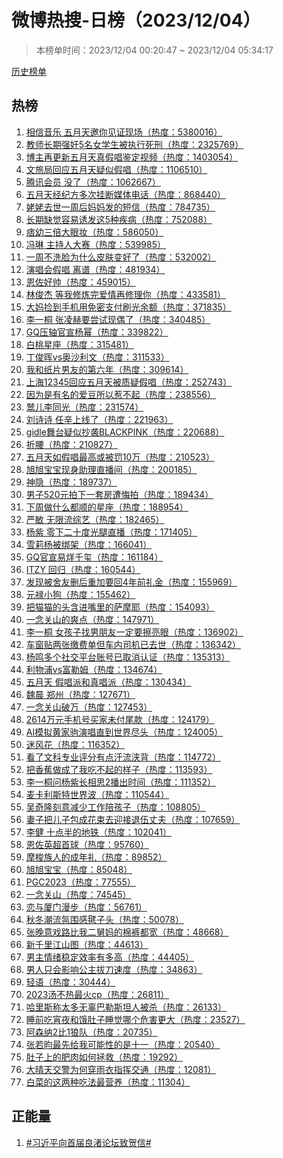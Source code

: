 <h1>
微博热搜-日榜（2023/12/04）
</h1>
<blockquote>
<p>
本榜单时间：2023/12/04 00:20:47 ~ 2023/12/04 05:34:17
</p>
</blockquote>
<p>
<a href="https://github.com/daifee/weibo-hot-search/tree/main/archives/daily">历史榜单</a>
</p>
<h2>
热榜
</h2>
<ol>

<li>
<a href="https://s.weibo.com/weibo?q=%23%E7%9B%B8%E4%BF%A1%E9%9F%B3%E4%B9%90%20%E4%BA%94%E6%9C%88%E5%A4%A9%E9%82%80%E4%BD%A0%E8%A7%81%E8%AF%81%E7%8E%B0%E5%9C%BA%23" target="weibo">
相信音乐 五月天邀你见证现场（热度：5380016）
</a>
</li>

<li>
<a href="https://s.weibo.com/weibo?q=%23%E6%95%99%E5%B8%88%E9%95%BF%E6%9C%9F%E5%BC%BA%E5%A5%B85%E5%90%8D%E5%A5%B3%E5%AD%A6%E7%94%9F%E8%A2%AB%E6%89%A7%E8%A1%8C%E6%AD%BB%E5%88%91%23" target="weibo">
教师长期强奸5名女学生被执行死刑（热度：2325769）
</a>
</li>

<li>
<a href="https://s.weibo.com/weibo?q=%23%E5%8D%9A%E4%B8%BB%E5%86%8D%E6%9B%B4%E6%96%B0%E4%BA%94%E6%9C%88%E5%A4%A9%E7%9C%9F%E5%81%87%E5%94%B1%E9%89%B4%E5%AE%9A%E8%A7%86%E9%A2%91%23" target="weibo">
博主再更新五月天真假唱鉴定视频（热度：1403054）
</a>
</li>

<li>
<a href="https://s.weibo.com/weibo?q=%23%E6%96%87%E6%97%85%E5%B1%80%E5%9B%9E%E5%BA%94%E4%BA%94%E6%9C%88%E5%A4%A9%E7%96%91%E4%BC%BC%E5%81%87%E5%94%B1%23" target="weibo">
文旅局回应五月天疑似假唱（热度：1106510）
</a>
</li>

<li>
<a href="https://s.weibo.com/weibo?q=%23%E8%85%BE%E8%AE%AF%E4%BC%9A%E5%91%98%20%E6%B2%A1%E4%BA%86%23" target="weibo">
腾讯会员 没了（热度：1062667）
</a>
</li>

<li>
<a href="https://s.weibo.com/weibo?q=%23%E4%BA%94%E6%9C%88%E5%A4%A9%E7%BB%8F%E7%BA%AA%E6%96%B9%E5%A4%9A%E6%AC%A1%E6%8C%82%E6%96%AD%E5%AA%92%E4%BD%93%E7%94%B5%E8%AF%9D%23" target="weibo">
五月天经纪方多次挂断媒体电话（热度：868440）
</a>
</li>

<li>
<a href="https://s.weibo.com/weibo?q=%23%E5%A7%A5%E5%A7%A5%E5%8E%BB%E4%B8%96%E4%B8%80%E5%91%A8%E5%90%8E%E5%A6%88%E5%A6%88%E5%8F%91%E7%9A%84%E7%9F%AD%E4%BF%A1%23" target="weibo">
姥姥去世一周后妈妈发的短信（热度：784735）
</a>
</li>

<li>
<a href="https://s.weibo.com/weibo?q=%23%E9%95%BF%E6%9C%9F%E7%BC%BA%E8%A7%89%E5%AE%B9%E6%98%93%E8%AF%B1%E5%8F%91%E8%BF%995%E7%A7%8D%E7%96%BE%E7%97%85%23" target="weibo">
长期缺觉容易诱发这5种疾病（热度：752088）
</a>
</li>

<li>
<a href="https://s.weibo.com/weibo?q=%23%E7%97%9E%E5%B9%BC%E4%B8%89%E5%80%8D%E5%A4%A7%E7%9C%BC%E5%A6%86%23" target="weibo">
痞幼三倍大眼妆（热度：586050）
</a>
</li>

<li>
<a href="https://s.weibo.com/weibo?q=%23%E5%86%AF%E7%90%B3%20%E4%B8%BB%E6%8C%81%E4%BA%BA%E5%A4%A7%E8%B5%9B%23" target="weibo">
冯琳 主持人大赛（热度：539985）
</a>
</li>

<li>
<a href="https://s.weibo.com/weibo?q=%23%E4%B8%80%E5%91%A8%E4%B8%8D%E6%B4%97%E8%84%B8%E4%B8%BA%E4%BB%80%E4%B9%88%E7%9A%AE%E8%82%A4%E5%8F%98%E5%A5%BD%E4%BA%86%23" target="weibo">
一周不洗脸为什么皮肤变好了（热度：532002）
</a>
</li>

<li>
<a href="https://s.weibo.com/weibo?q=%23%E6%BC%94%E5%94%B1%E4%BC%9A%E5%81%87%E5%94%B1%20%E7%A6%BB%E8%B0%B1%23" target="weibo">
演唱会假唱 离谱（热度：481934）
</a>
</li>

<li>
<a href="https://s.weibo.com/weibo?q=%23%E6%81%A9%E4%BD%90%E5%A5%BD%E5%B8%85%23" target="weibo">
恩佐好帅（热度：459015）
</a>
</li>

<li>
<a href="https://s.weibo.com/weibo?q=%23%E6%9E%97%E4%BF%8A%E6%9D%B0%20%E7%AD%89%E6%88%91%E4%BF%AE%E7%82%BC%E5%AE%8C%E7%88%B1%E6%83%85%E5%86%8D%E4%BF%AE%E7%90%86%E4%BD%A0%23" target="weibo">
林俊杰 等我修炼完爱情再修理你（热度：433581）
</a>
</li>

<li>
<a href="https://s.weibo.com/weibo?q=%23%E5%A4%A7%E5%A6%88%E6%8D%A1%E5%88%B0%E6%89%8B%E6%9C%BA%E7%94%A8%E5%85%8D%E5%AF%86%E6%94%AF%E4%BB%98%E5%88%B7%E5%85%89%E4%BD%99%E9%A2%9D%23" target="weibo">
大妈捡到手机用免密支付刷光余额（热度：371835）
</a>
</li>

<li>
<a href="https://s.weibo.com/weibo?q=%23%E6%9D%8E%E4%B8%80%E6%A1%90%20%E5%BC%A0%E5%87%8C%E8%B5%AB%E8%A6%81%E5%B0%9D%E8%AF%95%E7%8E%B0%E5%81%B6%E4%BA%86%23" target="weibo">
李一桐 张凌赫要尝试现偶了（热度：340485）
</a>
</li>

<li>
<a href="https://s.weibo.com/weibo?q=%23GQ%E5%8E%8B%E8%BD%B4%E5%AE%98%E5%AE%A3%E6%9D%A8%E5%B9%82%23" target="weibo">
GQ压轴官宣杨幂（热度：339822）
</a>
</li>

<li>
<a href="https://s.weibo.com/weibo?q=%23%E7%99%BD%E6%A1%83%E6%98%9F%E5%BA%A7%23" target="weibo">
白桃星座（热度：315481）
</a>
</li>

<li>
<a href="https://s.weibo.com/weibo?q=%23%E4%B8%81%E4%BF%8A%E6%99%96vs%E5%A5%A5%E6%B2%99%E5%88%A9%E6%96%87%23" target="weibo">
丁俊晖vs奥沙利文（热度：311533）
</a>
</li>

<li>
<a href="https://s.weibo.com/weibo?q=%23%E6%88%91%E5%92%8C%E7%BA%B8%E7%89%87%E7%94%B7%E5%8F%8B%E7%9A%84%E7%AC%AC%E5%85%AD%E5%B9%B4%23" target="weibo">
我和纸片男友的第六年（热度：309614）
</a>
</li>

<li>
<a href="https://s.weibo.com/weibo?q=%23%E4%B8%8A%E6%B5%B712345%E5%9B%9E%E5%BA%94%E4%BA%94%E6%9C%88%E5%A4%A9%E8%A2%AB%E8%B4%A8%E7%96%91%E5%81%87%E5%94%B1%23" target="weibo">
上海12345回应五月天被质疑假唱（热度：252743）
</a>
</li>

<li>
<a href="https://s.weibo.com/weibo?q=%23%E5%9B%A0%E4%B8%BA%E6%98%AF%E6%9C%89%E5%90%8D%E7%9A%84%E7%88%B1%E8%B1%86%E6%89%80%E4%BB%A5%E6%83%B9%E4%B8%8D%E8%B5%B7%23" target="weibo">
因为是有名的爱豆所以惹不起（热度：238556）
</a>
</li>

<li>
<a href="https://s.weibo.com/weibo?q=%23%E9%B9%AB%E5%84%BF%E6%9D%8E%E5%90%8C%E5%85%89%23" target="weibo">
鹫儿李同光（热度：231574）
</a>
</li>

<li>
<a href="https://s.weibo.com/weibo?q=%23%E5%88%98%E8%AF%97%E8%AF%97%20%E4%BB%BB%E8%BE%9B%E4%B8%8A%E7%BA%BF%E4%BA%86%23" target="weibo">
刘诗诗 任辛上线了（热度：221963）
</a>
</li>

<li>
<a href="https://s.weibo.com/weibo?q=%23gidle%E8%88%9E%E5%8F%B0%E7%96%91%E4%BC%BC%E6%8A%84%E8%A2%ADBLACKPINK%23" target="weibo">
gidle舞台疑似抄袭BLACKPINK（热度：220688）
</a>
</li>

<li>
<a href="https://s.weibo.com/weibo?q=%23%E6%8A%98%E8%85%B0%23" target="weibo">
折腰（热度：210827）
</a>
</li>

<li>
<a href="https://s.weibo.com/weibo?q=%23%E4%BA%94%E6%9C%88%E5%A4%A9%E5%A6%82%E5%81%87%E5%94%B1%E6%9C%80%E9%AB%98%E6%88%96%E8%A2%AB%E7%BD%9A10%E4%B8%87%23" target="weibo">
五月天如假唱最高或被罚10万（热度：210523）
</a>
</li>

<li>
<a href="https://s.weibo.com/weibo?q=%23%E6%97%AD%E6%97%AD%E5%AE%9D%E5%AE%9D%E7%8E%B0%E8%BA%AB%E5%8A%A9%E7%90%86%E7%9B%B4%E6%92%AD%E9%97%B4%23" target="weibo">
旭旭宝宝现身助理直播间（热度：200185）
</a>
</li>

<li>
<a href="https://s.weibo.com/weibo?q=%23%E7%A5%9E%E9%9A%90%23" target="weibo">
神隐（热度：189737）
</a>
</li>

<li>
<a href="https://s.weibo.com/weibo?q=%23%E7%94%B7%E5%AD%90520%E5%85%83%E6%8B%8D%E4%B8%8B%E4%B8%80%E5%A5%97%E6%88%BF%E9%81%AD%E6%82%94%E6%8B%8D%23" target="weibo">
男子520元拍下一套房遭悔拍（热度：189434）
</a>
</li>

<li>
<a href="https://s.weibo.com/weibo?q=%23%E4%B8%8B%E5%91%A8%E5%81%9A%E4%BB%80%E4%B9%88%E9%83%BD%E9%A1%BA%E7%9A%84%E6%98%9F%E5%BA%A7%23" target="weibo">
下周做什么都顺的星座（热度：188954）
</a>
</li>

<li>
<a href="https://s.weibo.com/weibo?q=%23%E4%B8%A5%E6%95%8F%20%E6%97%A0%E9%99%90%E6%B5%81%E7%BB%BC%E8%89%BA%23" target="weibo">
严敏 无限流综艺（热度：182465）
</a>
</li>

<li>
<a href="https://s.weibo.com/weibo?q=%23%E6%9D%A8%E7%B4%AB%20%E9%9B%B6%E4%B8%8B%E4%BA%8C%E5%8D%81%E5%BA%A6%E5%85%89%E8%85%BF%E7%9B%B4%E6%92%AD%23" target="weibo">
杨紫 零下二十度光腿直播（热度：171405）
</a>
</li>

<li>
<a href="https://s.weibo.com/weibo?q=%23%E9%9B%AA%E8%8E%89%E6%9D%A8%E8%A2%AB%E7%BB%91%E6%9E%B6%23" target="weibo">
雪莉杨被绑架（热度：166041）
</a>
</li>

<li>
<a href="https://s.weibo.com/weibo?q=%23GQ%E5%AE%98%E5%AE%A3%E6%98%93%E7%83%8A%E5%8D%83%E7%8E%BA%23" target="weibo">
GQ官宣易烊千玺（热度：161184）
</a>
</li>

<li>
<a href="https://s.weibo.com/weibo?q=%23ITZY%20%E5%9B%9E%E5%BD%92%23" target="weibo">
ITZY 回归（热度：160544）
</a>
</li>

<li>
<a href="https://s.weibo.com/weibo?q=%23%E5%8F%91%E7%8E%B0%E8%A2%AB%E8%88%8D%E5%8F%8B%E5%88%A0%E5%90%8E%E9%87%8D%E5%8A%A0%E8%A6%81%E5%9B%9E4%E5%B9%B4%E5%89%8D%E7%A4%BC%E9%87%91%23" target="weibo">
发现被舍友删后重加要回4年前礼金（热度：155969）
</a>
</li>

<li>
<a href="https://s.weibo.com/weibo?q=%23%E5%85%83%E7%A6%84%E5%B0%8F%E7%8B%97%23" target="weibo">
元禄小狗（热度：155462）
</a>
</li>

<li>
<a href="https://s.weibo.com/weibo?q=%23%E6%8A%8A%E7%8C%AB%E7%8C%AB%E7%9A%84%E5%A4%B4%E5%90%AB%E8%BF%9B%E5%98%B4%E9%87%8C%E7%9A%84%E8%90%A8%E6%91%A9%E8%80%B6%23" target="weibo">
把猫猫的头含进嘴里的萨摩耶（热度：154093）
</a>
</li>

<li>
<a href="https://s.weibo.com/weibo?q=%23%E4%B8%80%E5%BF%B5%E5%85%B3%E5%B1%B1%E7%9A%84%E7%88%BD%E7%82%B9%23" target="weibo">
一念关山的爽点（热度：147971）
</a>
</li>

<li>
<a href="https://s.weibo.com/weibo?q=%23%E6%9D%8E%E4%B8%80%E6%A1%90%20%E5%A5%B3%E5%AD%A9%E5%AD%90%E6%89%BE%E7%94%B7%E6%9C%8B%E5%8F%8B%E4%B8%80%E5%AE%9A%E8%A6%81%E6%93%A6%E4%BA%AE%E7%9C%BC%23" target="weibo">
李一桐 女孩子找男朋友一定要擦亮眼（热度：136902）
</a>
</li>

<li>
<a href="https://s.weibo.com/weibo?q=%23%E8%BD%A6%E7%AA%97%E8%B4%B4%E4%B8%A4%E5%BC%A0%E7%BC%B4%E8%B4%B9%E5%8D%95%E4%BD%86%E8%BD%A6%E5%86%85%E5%8F%B8%E6%9C%BA%E5%B7%B2%E5%8E%BB%E4%B8%96%23" target="weibo">
车窗贴两张缴费单但车内司机已去世（热度：136342）
</a>
</li>

<li>
<a href="https://s.weibo.com/weibo?q=%23%E6%9D%A8%E9%B8%A3%E5%A4%9A%E4%B8%AA%E7%A4%BE%E4%BA%A4%E5%B9%B3%E5%8F%B0%E8%B4%A6%E5%8F%B7%E5%B7%B2%E5%8F%96%E6%B6%88%E8%AE%A4%E8%AF%81%23" target="weibo">
杨鸣多个社交平台账号已取消认证（热度：135313）
</a>
</li>

<li>
<a href="https://s.weibo.com/weibo?q=%23%E5%88%A9%E7%89%A9%E6%B5%A6vs%E5%AF%8C%E5%8B%92%E5%A7%86%23" target="weibo">
利物浦vs富勒姆（热度：134674）
</a>
</li>

<li>
<a href="https://s.weibo.com/weibo?q=%23%E4%BA%94%E6%9C%88%E5%A4%A9%20%E5%81%87%E5%94%B1%E6%B4%BE%E5%92%8C%E7%9C%9F%E5%94%B1%E6%B4%BE%23" target="weibo">
五月天 假唱派和真唱派（热度：130434）
</a>
</li>

<li>
<a href="https://s.weibo.com/weibo?q=%23%E9%AD%8F%E6%99%A8%20%E9%83%91%E5%B7%9E%23" target="weibo">
魏晨 郑州（热度：127671）
</a>
</li>

<li>
<a href="https://s.weibo.com/weibo?q=%23%E4%B8%80%E5%BF%B5%E5%85%B3%E5%B1%B1%E7%A0%B4%E4%B8%87%23" target="weibo">
一念关山破万（热度：127453）
</a>
</li>

<li>
<a href="https://s.weibo.com/weibo?q=%232614%E4%B8%87%E5%85%83%E6%89%8B%E6%9C%BA%E5%8F%B7%E4%B9%B0%E5%AE%B6%E6%9C%AA%E4%BB%98%E5%B0%BE%E6%AC%BE%23" target="weibo">
2614万元手机号买家未付尾款（热度：124179）
</a>
</li>

<li>
<a href="https://s.weibo.com/weibo?q=%23AI%E6%A8%A1%E6%8B%9F%E9%BB%84%E5%AE%B6%E9%A9%B9%E6%BC%94%E5%94%B1%E7%9B%B4%E5%88%B0%E4%B8%96%E7%95%8C%E5%B0%BD%E5%A4%B4%23" target="weibo">
AI模拟黄家驹演唱直到世界尽头（热度：124005）
</a>
</li>

<li>
<a href="https://s.weibo.com/weibo?q=%23%E8%BF%B7%E9%A3%8E%E8%8A%B1%23" target="weibo">
迷风花（热度：116352）
</a>
</li>

<li>
<a href="https://s.weibo.com/weibo?q=%23%E7%9C%8B%E4%BA%86%E6%96%87%E7%A7%91%E4%B8%93%E4%B8%9A%E8%AF%84%E5%88%86%E6%9C%89%E7%82%B9%E6%B1%97%E6%B5%81%E6%B5%83%E8%83%8C%23" target="weibo">
看了文科专业评分有点汗流浃背（热度：114772）
</a>
</li>

<li>
<a href="https://s.weibo.com/weibo?q=%23%E6%8A%8A%E9%A6%99%E8%95%89%E5%81%9A%E6%88%90%E4%BA%86%E6%88%91%E5%90%83%E4%B8%8D%E8%B5%B7%E7%9A%84%E6%A0%B7%E5%AD%90%23" target="weibo">
把香蕉做成了我吃不起的样子（热度：113593）
</a>
</li>

<li>
<a href="https://s.weibo.com/weibo?q=%23%E6%9D%8E%E4%B8%80%E6%A1%90%E9%97%AE%E6%9D%A8%E7%B4%AB%E9%95%BF%E7%9B%B8%E6%80%9D2%E6%92%AD%E5%87%BA%E6%97%B6%E9%97%B4%23" target="weibo">
李一桐问杨紫长相思2播出时间（热度：111352）
</a>
</li>

<li>
<a href="https://s.weibo.com/weibo?q=%23%E9%BA%A6%E5%8D%A1%E5%88%A9%E6%96%AF%E7%89%B9%E4%B8%96%E7%95%8C%E6%B3%A2%23" target="weibo">
麦卡利斯特世界波（热度：110544）
</a>
</li>

<li>
<a href="https://s.weibo.com/weibo?q=%23%E5%90%B4%E5%A5%87%E9%9A%86%E5%88%BB%E6%84%8F%E5%87%8F%E5%B0%91%E5%B7%A5%E4%BD%9C%E9%99%AA%E5%AD%A9%E5%AD%90%23" target="weibo">
吴奇隆刻意减少工作陪孩子（热度：108805）
</a>
</li>

<li>
<a href="https://s.weibo.com/weibo?q=%23%E5%A6%BB%E5%AD%90%E6%8A%8A%E5%84%BF%E5%AD%90%E5%8C%85%E6%88%90%E8%8A%B1%E6%9D%9F%E5%8E%BB%E8%BF%8E%E6%8E%A5%E9%80%80%E4%BC%8D%E4%B8%88%E5%A4%AB%23" target="weibo">
妻子把儿子包成花束去迎接退伍丈夫（热度：107659）
</a>
</li>

<li>
<a href="https://s.weibo.com/weibo?q=%23%E6%9D%8E%E5%81%A5%20%E5%8D%81%E7%82%B9%E5%8D%8A%E7%9A%84%E5%9C%B0%E9%93%81%23" target="weibo">
李健 十点半的地铁（热度：102041）
</a>
</li>

<li>
<a href="https://s.weibo.com/weibo?q=%23%E6%81%A9%E4%BD%90%E8%8B%B1%E8%B6%85%E9%A6%96%E7%90%83%23" target="weibo">
恩佐英超首球（热度：95760）
</a>
</li>

<li>
<a href="https://s.weibo.com/weibo?q=%23%E6%91%A9%E6%A2%AD%E6%97%8F%E4%BA%BA%E7%9A%84%E6%88%90%E5%B9%B4%E7%A4%BC%23" target="weibo">
摩梭族人的成年礼（热度：89852）
</a>
</li>

<li>
<a href="https://s.weibo.com/weibo?q=%23%E6%97%AD%E6%97%AD%E5%AE%9D%E5%AE%9D%23" target="weibo">
旭旭宝宝（热度：85048）
</a>
</li>

<li>
<a href="https://s.weibo.com/weibo?q=%23PGC2023%23" target="weibo">
PGC2023（热度：77555）
</a>
</li>

<li>
<a href="https://s.weibo.com/weibo?q=%23%E4%B8%80%E5%BF%B5%E5%85%B3%E5%B1%B1%23" target="weibo">
一念关山（热度：74545）
</a>
</li>

<li>
<a href="https://s.weibo.com/weibo?q=%23%E6%81%8B%E4%B8%8E%E5%8E%A6%E9%97%A8%E6%BC%AB%E6%AD%A5%23" target="weibo">
恋与厦门漫步（热度：56761）
</a>
</li>

<li>
<a href="https://s.weibo.com/weibo?q=%23%E7%A7%8B%E5%86%AC%E6%BD%AE%E6%B5%81%E6%B0%9B%E5%9B%B4%E6%84%9F%E6%AF%BD%E5%AD%90%E5%A4%B4%23" target="weibo">
秋冬潮流氛围感毽子头（热度：50078）
</a>
</li>

<li>
<a href="https://s.weibo.com/weibo?q=%23%E5%BC%A0%E6%99%9A%E6%84%8F%E6%88%8F%E8%B7%AF%E6%AF%94%E6%88%91%E4%BA%8C%E8%88%85%E5%A6%88%E7%9A%84%E6%A3%89%E8%A3%A4%E9%83%BD%E5%AE%BD%23" target="weibo">
张晚意戏路比我二舅妈的棉裤都宽（热度：48668）
</a>
</li>

<li>
<a href="https://s.weibo.com/weibo?q=%23%E6%96%B0%E5%8D%83%E9%87%8C%E6%B1%9F%E5%B1%B1%E5%9B%BE%23" target="weibo">
新千里江山图（热度：44613）
</a>
</li>

<li>
<a href="https://s.weibo.com/weibo?q=%23%E7%94%B7%E4%B8%BB%E6%83%85%E7%BB%AA%E7%A8%B3%E5%AE%9A%E6%95%88%E7%8E%87%E6%9C%89%E5%A4%9A%E9%AB%98%23" target="weibo">
男主情绪稳定效率有多高（热度：44405）
</a>
</li>

<li>
<a href="https://s.weibo.com/weibo?q=%23%E7%94%B7%E4%BA%BA%E5%8F%AA%E4%BC%9A%E5%BD%B1%E5%93%8D%E5%85%AC%E4%B8%BB%E6%8B%94%E5%88%80%E9%80%9F%E5%BA%A6%23" target="weibo">
男人只会影响公主拔刀速度（热度：34863）
</a>
</li>

<li>
<a href="https://s.weibo.com/weibo?q=%23%E8%BD%BB%E8%AF%AD%23" target="weibo">
轻语（热度：30444）
</a>
</li>

<li>
<a href="https://s.weibo.com/weibo?q=%232023%E6%B1%A4%E4%B8%8D%E7%83%AD%E6%9C%80%E7%81%ABcp%23" target="weibo">
2023汤不热最火cp（热度：26811）
</a>
</li>

<li>
<a href="https://s.weibo.com/weibo?q=%23%E5%93%88%E9%87%8C%E6%96%AF%E7%A7%B0%E5%A4%AA%E5%A4%9A%E6%97%A0%E8%BE%9C%E5%B7%B4%E5%8B%92%E6%96%AF%E5%9D%A6%E4%BA%BA%E8%A2%AB%E6%9D%80%23" target="weibo">
哈里斯称太多无辜巴勒斯坦人被杀（热度：26133）
</a>
</li>

<li>
<a href="https://s.weibo.com/weibo?q=%23%E7%9D%A1%E5%89%8D%E5%90%83%E5%AE%B5%E5%A4%9C%E5%92%8C%E9%A5%BF%E8%82%9A%E5%AD%90%E7%9D%A1%E8%A7%89%E5%93%AA%E4%B8%AA%E5%8D%B1%E5%AE%B3%E6%9B%B4%E5%A4%A7%23" target="weibo">
睡前吃宵夜和饿肚子睡觉哪个危害更大（热度：23527）
</a>
</li>

<li>
<a href="https://s.weibo.com/weibo?q=%23%E9%98%BF%E6%A3%AE%E7%BA%B32%E6%AF%941%E7%8B%BC%E9%98%9F%23" target="weibo">
阿森纳2比1狼队（热度：20735）
</a>
</li>

<li>
<a href="https://s.weibo.com/weibo?q=%23%E5%BC%A0%E8%8B%A5%E6%98%80%E6%9C%80%E5%85%88%E7%BB%99%E6%88%91%E5%8F%AF%E8%83%BD%E6%80%A7%E7%9A%84%E6%98%AF%E5%8D%81%E4%B8%80%23" target="weibo">
张若昀最先给我可能性的是十一（热度：20540）
</a>
</li>

<li>
<a href="https://s.weibo.com/weibo?q=%23%E8%82%9A%E5%AD%90%E4%B8%8A%E7%9A%84%E8%82%A5%E8%82%89%E5%A6%82%E4%BD%95%E6%8B%AF%E6%95%91%23" target="weibo">
肚子上的肥肉如何拯救（热度：19292）
</a>
</li>

<li>
<a href="https://s.weibo.com/weibo?q=%23%E5%A4%A7%E6%99%B4%E5%A4%A9%E4%BA%A4%E8%AD%A6%E4%B8%BA%E4%BD%95%E7%A9%BF%E9%9B%A8%E8%A1%A3%E6%8C%87%E6%8C%A5%E4%BA%A4%E9%80%9A%23" target="weibo">
大晴天交警为何穿雨衣指挥交通（热度：12081）
</a>
</li>

<li>
<a href="https://s.weibo.com/weibo?q=%23%E7%99%BD%E8%8F%9C%E7%9A%84%E8%BF%99%E4%B8%A4%E7%A7%8D%E5%90%83%E6%B3%95%E6%9C%80%E8%90%A5%E5%85%BB%23" target="weibo">
白菜的这两种吃法最营养（热度：11304）
</a>
</li>

</ol>
<h2>
正能量
</h2>
<ol>

<li>
<a href="https://s.weibo.com/weibo?q=%23%23%E4%B9%A0%E8%BF%91%E5%B9%B3%E5%90%91%E9%A6%96%E5%B1%8A%E8%89%AF%E6%B8%9A%E8%AE%BA%E5%9D%9B%E8%87%B4%E8%B4%BA%E4%BF%A1%23%23" target="weibo">
#习近平向首届良渚论坛致贺信#
</a>
</li>

</ol>